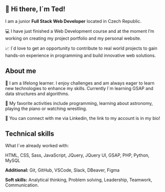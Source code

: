 ## 👋 Hi there, I´m Ted!
I am a junior **Full Stack Web Developer** located in Czech Republic.

💻 I have just finished a Web Development course and at the moment I’m working on creating my project portfolio and my personal website.

📈 I´d love to get an opportunity to contribute to real world projects to gain hands-on experience in programming and build innovative web solutions.

## About me

🌱 I am a lifelong learner. I enjoy challenges and am always eager to learn new technologies to enhance my skills. Currently I´m learning GSAP and data structures and algorithms.

🎹 My favorite activities include programming, learning about astronomy, playing the piano or watching wrestling.

📧 You can connect with me via Linkedin, the link to my account is in my bio!

## Technical skills

What I´ve already worked with:

HTML, CSS, Sass, JavaScript, JQuery, JQuery UI, GSAP, PHP, Python, MySQL

**Additional:** Git, GitHub, VSCode, Slack, DBeaver, Figma

**Soft skills:** Analytical thinking, Problem solving, Leadership, Teamwork, Communication.

<!---
ted-lindemann/ted-lindemann is a ✨ special ✨ repository because its `README.md` (this file) appears on your GitHub profile.
You can click the Preview link to take a look at your changes.
--->
